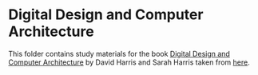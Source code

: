 # Digital Design and Computer Architecture

This folder contains study materials for the book [Digital Design and Computer Architecture](
https://www.elsevier.com/books/digital-design-and-computer-architecture/harris/978-0-12-394424-5)
by David Harris and Sarah Harris taken from [here](
https://booksite.elsevier.com/9780123944245
).
